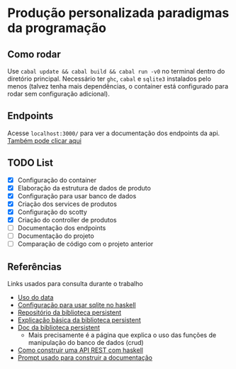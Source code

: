 # Produção personalizada paradigmas da programação

## Como rodar

Use ```cabal update && cabal build && cabal run -v0``` no terminal dentro do diretório principal.
Necessário ter ```ghc```, ```cabal``` e ```sqlite3``` instalados pelo menos (talvez tenha mais dependências, o container está configurado para rodar sem configuração adicional).

## Endpoints
Acesse ```localhost:3000/``` para ver a documentação dos endpoints da api. [Também pode clicar aqui](/doc/README.md)

## **TODO List**

- [x] Configuração do container
- [x] Elaboração da estrutura de dados de produto
- [x] Configuração para usar banco de dados
- [x] Criação dos services de produtos
- [x] Configuração do scotty
- [x] Criação do controller de produtos
- [ ] Documentação dos endpoints
- [ ] Documentação do projeto
- [ ] Comparação de código com o projeto anterior

## Referências

Links usados para consulta durante o trabalho

- [Uso do data](https://chatgpt.com/share/671059ec-9c38-8010-8414-3a3928d7f8c4)
- [Configuração para usar sqlite no haskell](https://chatgpt.com/share/671301c5-a4f8-8010-b399-d6274a152f85)
- [Repositório da biblioteca persistent](https://github.com/yesodweb/persistent)
- [Explicação básica da biblioteca persistent](https://www.yesodweb.com/book/persistent)
- [Doc da biblioteca persistent](https://hackage.haskell.org/package/persistent-2.14.6.3/docs/Database-Persist-Class.html)
  - Mais precisamente é a página que explica o uso das funções de manipulação do banco de dados (crud)
- [Como construir uma API REST com haskell](https://dev.to/fabianveal/building-a-rest-api-with-haskell-2d54)
- [Prompt usado para construir a documentação](https://chatgpt.com/share/67181495-139c-8010-9ed1-b9be3bad79f9)